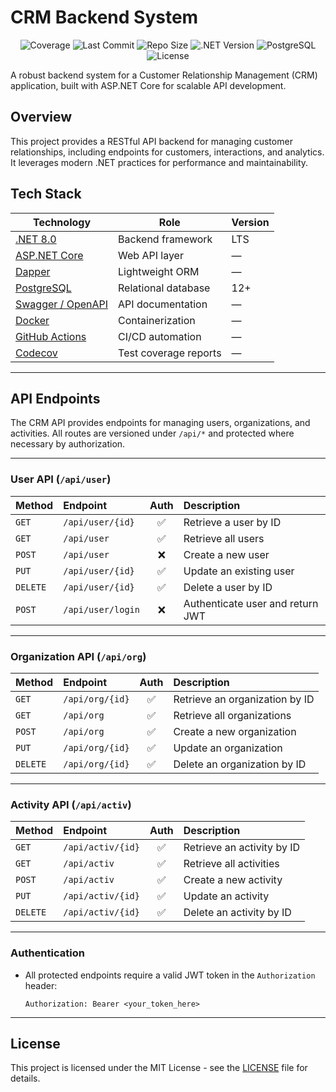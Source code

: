 # CRM Backend System
<p align="center">  
<img src="https://codecov.io/gh/BulatRuslanovich/crm_back/branch/master/graph/badge.svg?token=YOUR_CODECOV_TOKEN" alt="Coverage" />
  <img src="https://img.shields.io/github/last-commit/BulatRuslanovich/crm_back/master?label=Last%20Commit&color=blue" alt="Last Commit" />
  <img src="https://img.shields.io/github/repo-size/BulatRuslanovich/crm_back?label=Repo%20Size&color=orange" alt="Repo Size" />
  <img src="https://img.shields.io/badge/.NET-8.0-purple" alt=".NET Version" />
  <img src="https://img.shields.io/badge/PostgreSQL-12%2B-blue" alt="PostgreSQL" />
  <img src="https://img.shields.io/github/license/BulatRuslanovich/crm_back?color=yellow" alt="License" />
</p>


A robust backend system for a Customer Relationship Management (CRM) application, built with ASP.NET Core for scalable API development.

## Overview

This project provides a RESTful API backend for managing customer relationships, including endpoints for customers, interactions, and analytics. It leverages modern .NET practices for performance and maintainability.

## Tech Stack

| Technology | Role | Version |
|-------------|------|----------|
| [.NET 8.0](https://dotnet.microsoft.com/) | Backend framework | LTS |
| [ASP.NET Core](https://learn.microsoft.com/en-us/aspnet/core) | Web API layer | — |
| [Dapper](https://github.com/DapperLib/Dapper) | Lightweight ORM | — |
| [PostgreSQL](https://www.postgresql.org/) | Relational database | 12+ |
| [Swagger / OpenAPI](https://swagger.io/tools/open-source/open-source-integrations/) | API documentation | — |
| [Docker](https://www.docker.com/) | Containerization | — |
| [GitHub Actions](https://github.com/features/actions) | CI/CD automation | — |
| [Codecov](https://about.codecov.io/) | Test coverage reports | — |

---

##  API Endpoints

The CRM API provides endpoints for managing users, organizations, and activities.
All routes are versioned under `/api/*` and protected where necessary by authorization.

---

### User API (`/api/user`)

| Method   | Endpoint          | Auth | Description                      |
| :------- | :---------------- | :--: | :------------------------------- |
| `GET`    | `/api/user/{id}`  |   ✅  | Retrieve a user by ID            |
| `GET`    | `/api/user`       |   ✅  | Retrieve all users               |
| `POST`   | `/api/user`       |   ❌  | Create a new user                |
| `PUT`    | `/api/user/{id}`  |   ✅  | Update an existing user          |
| `DELETE` | `/api/user/{id}`  |   ✅  | Delete a user by ID              |
| `POST`   | `/api/user/login` |   ❌  | Authenticate user and return JWT |

---

### Organization API (`/api/org`)

| Method   | Endpoint        | Auth | Description                    |
| :------- | :-------------- | :--: | :----------------------------- |
| `GET`    | `/api/org/{id}` |   ✅  | Retrieve an organization by ID |
| `GET`    | `/api/org`      |   ✅  | Retrieve all organizations     |
| `POST`   | `/api/org`      |   ✅  | Create a new organization      |
| `PUT`    | `/api/org/{id}` |   ✅  | Update an organization         |
| `DELETE` | `/api/org/{id}` |   ✅  | Delete an organization by ID   |

---

### Activity API (`/api/activ`)

| Method   | Endpoint          | Auth | Description                |
| :------- | :---------------- | :--: | :------------------------- |
| `GET`    | `/api/activ/{id}` |   ✅  | Retrieve an activity by ID |
| `GET`    | `/api/activ`      |   ✅  | Retrieve all activities    |
| `POST`   | `/api/activ`      |   ✅  | Create a new activity      |
| `PUT`    | `/api/activ/{id}` |   ✅  | Update an activity         |
| `DELETE` | `/api/activ/{id}` |   ✅  | Delete an activity by ID   |

---

### Authentication

* All protected endpoints require a valid JWT token in the `Authorization` header:

  ```
  Authorization: Bearer <your_token_here>
  ```

---



## License

This project is licensed under the MIT License - see the [LICENSE](LICENSE) file for details.

